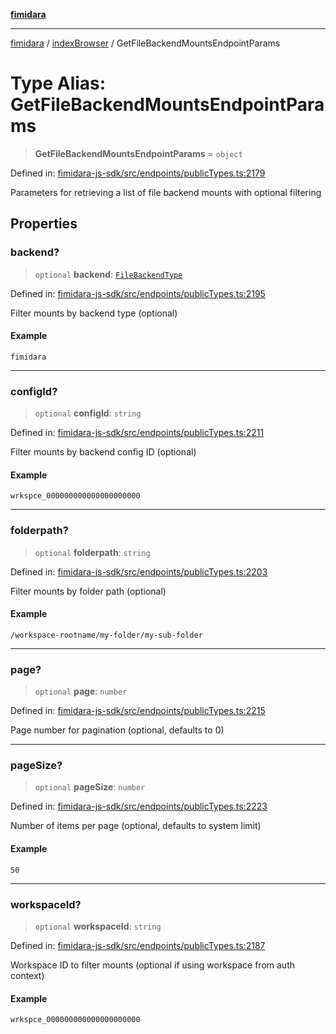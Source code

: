 [**fimidara**](../../README.md)

***

[fimidara](../../modules.md) / [indexBrowser](../README.md) / GetFileBackendMountsEndpointParams

# Type Alias: GetFileBackendMountsEndpointParams

> **GetFileBackendMountsEndpointParams** = `object`

Defined in: [fimidara-js-sdk/src/endpoints/publicTypes.ts:2179](https://github.com/softkave/fimidara/blob/feac071900ab8644442d355e5cb5db9df2f34600/fimidara-js-sdk/src/endpoints/publicTypes.ts#L2179)

Parameters for retrieving a list of file backend mounts with optional filtering

## Properties

### backend?

> `optional` **backend**: [`FileBackendType`](FileBackendType.md)

Defined in: [fimidara-js-sdk/src/endpoints/publicTypes.ts:2195](https://github.com/softkave/fimidara/blob/feac071900ab8644442d355e5cb5db9df2f34600/fimidara-js-sdk/src/endpoints/publicTypes.ts#L2195)

Filter mounts by backend type (optional)

#### Example

```
fimidara
```

***

### configId?

> `optional` **configId**: `string`

Defined in: [fimidara-js-sdk/src/endpoints/publicTypes.ts:2211](https://github.com/softkave/fimidara/blob/feac071900ab8644442d355e5cb5db9df2f34600/fimidara-js-sdk/src/endpoints/publicTypes.ts#L2211)

Filter mounts by backend config ID (optional)

#### Example

```
wrkspce_000000000000000000000
```

***

### folderpath?

> `optional` **folderpath**: `string`

Defined in: [fimidara-js-sdk/src/endpoints/publicTypes.ts:2203](https://github.com/softkave/fimidara/blob/feac071900ab8644442d355e5cb5db9df2f34600/fimidara-js-sdk/src/endpoints/publicTypes.ts#L2203)

Filter mounts by folder path (optional)

#### Example

```
/workspace-rootname/my-folder/my-sub-folder
```

***

### page?

> `optional` **page**: `number`

Defined in: [fimidara-js-sdk/src/endpoints/publicTypes.ts:2215](https://github.com/softkave/fimidara/blob/feac071900ab8644442d355e5cb5db9df2f34600/fimidara-js-sdk/src/endpoints/publicTypes.ts#L2215)

Page number for pagination (optional, defaults to 0)

***

### pageSize?

> `optional` **pageSize**: `number`

Defined in: [fimidara-js-sdk/src/endpoints/publicTypes.ts:2223](https://github.com/softkave/fimidara/blob/feac071900ab8644442d355e5cb5db9df2f34600/fimidara-js-sdk/src/endpoints/publicTypes.ts#L2223)

Number of items per page (optional, defaults to system limit)

#### Example

```
50
```

***

### workspaceId?

> `optional` **workspaceId**: `string`

Defined in: [fimidara-js-sdk/src/endpoints/publicTypes.ts:2187](https://github.com/softkave/fimidara/blob/feac071900ab8644442d355e5cb5db9df2f34600/fimidara-js-sdk/src/endpoints/publicTypes.ts#L2187)

Workspace ID to filter mounts (optional if using workspace from auth context)

#### Example

```
wrkspce_000000000000000000000
```
